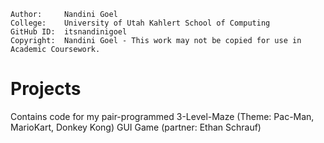 ```
Author:     Nandini Goel
College:    University of Utah Kahlert School of Computing
GitHub ID:  itsnandinigoel
Copyright:  Nandini Goel - This work may not be copied for use in Academic Coursework.
```

# Projects

Contains code for my pair-programmed 3-Level-Maze (Theme: Pac-Man, MarioKart, Donkey Kong) GUI Game (partner: Ethan Schrauf)

